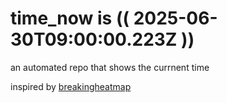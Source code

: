 # time_now is (( 2025-06-30T09:00:00.223Z ))

an automated repo that shows the currnent time

inspired by [breakingheatmap](https://github.com/breakingheatmap/breakingheatmap)